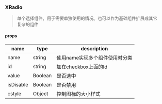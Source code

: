 ### XRadio

> 单个选择组件，用于需要单独使用的情况。也可以作为基础组件扩展成其它复杂的组件

#### props

|name|type|description|
|----|----|-----------|
|name|string|使用name实现多个组件使用时分类|
|id|string|加在checkbox上面的Id|
|value|Boolean|是否选中|
|isDisable|Boolean|是否禁用|
|cstyle|Object|控制图标的大小样式|
